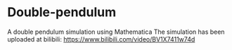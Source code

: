 # Double-pendulum
A double pendulum simulation using Mathematica
The simulation has been uploaded at bilibili: https://www.bilibili.com/video/BV1X7411w74d
